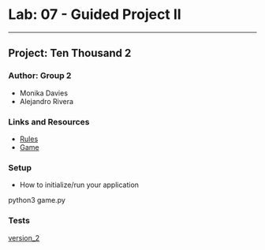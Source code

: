 # Lab: 07 - Guided Project II

---

## Project: Ten Thousand 2

### Author: Group 2
* Monika Davies 
* Alejandro Rivera

### Links and Resources

* [Rules](https://en.wikipedia.org/wiki/Dice_10000)
* [Game](http://www.playonlinedicegames.com/farkle)

### Setup

* How to initialize/run your application

python3 game.py

### Tests

[version_2](/Users/Alex/projects/code401/ten-thousand/tests/version_2)
